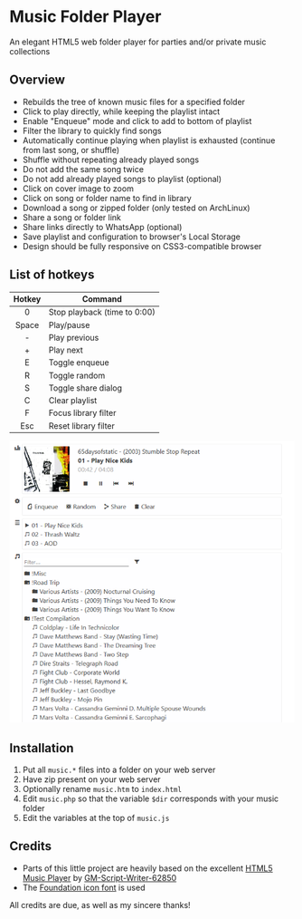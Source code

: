 # Music Folder Player
An elegant HTML5 web folder player for parties and/or private music collections

## Overview
- Rebuilds the tree of known music files for a specified folder
- Click to play directly, while keeping the playlist intact
- Enable "Enqueue" mode and click to add to bottom of playlist
- Filter the library to quickly find songs
- Automatically continue playing when playlist is exhausted (continue from last song, or shuffle)
- Shuffle without repeating already played songs
- Do not add the same song twice
- Do not add already played songs to playlist (optional)
- Click on cover image to zoom
- Click on song or folder name to find in library
- Download a song or zipped folder (only tested on ArchLinux)
- Share a song or folder link
- Share links directly to WhatsApp (optional)
- Save playlist and configuration to browser's Local Storage
- Design should be fully responsive on CSS3-compatible browser

## List of hotkeys
Hotkey | Command
:---: |---
0 | Stop playback (time to 0:00)
Space | Play/pause
\- | Play previous
\+ | Play next
E | Toggle enqueue
R | Toggle random
S | Toggle share dialog
C | Clear playlist
F | Focus library filter
Esc | Reset library filter

![Screenshot](SCREENSHOT.png)

## Installation
1. Put all `music.*` files into a folder on your web server
2. Have zip present on your web server
3. Optionally rename `music.htm` to `index.html`
4. Edit `music.php` so that the variable `$dir` corresponds with your music folder
5. Edit the variables at the top of `music.js`

## Credits
- Parts of this little project are heavily based on the excellent [HTML5 Music Player](https://github.com/GM-Script-Writer-62850/HTML5-Music-Player) by [GM-Script-Writer-62850](https://github.com/GM-Script-Writer-62850)
- The [Foundation icon font](https://zurb.com/playground/foundation-icon-fonts-3) is used

All credits are due, as well as my sincere thanks!
